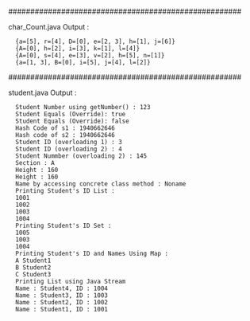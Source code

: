 #####################################################

char_Count.java Output :
```
  {a=[5], r=[4], D=[0], e=[2, 3], h=[1], j=[6]}
  {A=[0], h=[2], i=[3], k=[1], l=[4]}
  {A=[0], s=[4], e=[3], v=[2], h=[5], n=[1]}
  {a=[1, 3], B=[0], i=[5], j=[4], l=[2]}
```

#####################################################

student.java Output :
```
  Student Number using getNumber() : 123
  Student Equals (Override): true
  Student Equals (Override): false
  Hash Code of s1 : 1940662646
  Hash code of s2 : 1940662646
  Student ID (overloading 1) : 3
  Student ID (overloading 2) : 4
  Student Nummber (overloading 2) : 145
  Section : A
  Height : 160
  Height : 160
  Name by accessing concrete class method : Noname
  Printing Student's ID List :
  1001
  1002
  1003
  1004
  Printing Student's ID Set :
  1005
  1003
  1004
  Printing Student's ID and Names Using Map :
  A Student1
  B Student2
  C Student3
  Printing List using Java Stream
  Name : Student4, ID : 1004
  Name : Student3, ID : 1003
  Name : Student2, ID : 1002
  Name : Student1, ID : 1001
```
